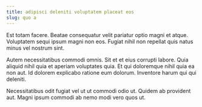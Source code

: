 ```yaml
---
title: adipisci deleniti voluptatem placeat eos
slug: quo a
---
```


Est totam facere. Beatae consequatur velit pariatur optio magni et atque. Voluptatem sequi ipsum magni non eos. Fugiat nihil non repellat quis natus minus vel nostrum sint.

Autem necessitatibus commodi omnis. Sit et et eius corrupti labore. Quia aliquid nihil quia et aperiam voluptates quia. Et qui doloremque nihil quia ea non aut. Id dolorem explicabo ratione eum dolorum. Inventore harum qui qui deleniti.

Necessitatibus odit fugiat vel ut ut commodi odio ut. Quidem ab provident aut. Magni ipsum commodi ab nemo modi vero quos ut.
